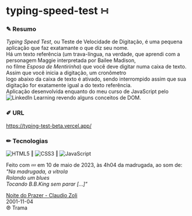 # typing-speed-test ∺  

### ✎ Resumo
*Typing Speed Test*, ou Teste de Velocidade de Digitação, é uma pequena aplicação que faz exatamante o que diz seu nome.  
Há um texto referência (um trava-língua, na verdade, que aprendi com a personagem Maggie interpretada por Bailee Madison,  
no filme *Esposa de Mentirinha*) que você deve digitar numa caixa de texto. Assim que você inicia a digitação, um cronômetro  
logo abaixo da caixa de texto é ativado, sendo interrompido assim que sua digitação for exatamente igual a do texto referência.  
Aplicação desenvolvida enquanto do meu curso de JavaScript pelo  ![LinkedIn](https://img.shields.io/badge/LinkedIn-0077B5?style=plastic&logo=linkedin&logoColor=white)  Learning revendo alguns conceitos de DOM.  

### ✐ URL  
https://typing-test-beta.vercel.app/  

### ✏ Tecnologias  
![HTML5](https://img.shields.io/badge/html5-%23E34F26.svg?style=plastic&logo=html5&logoColor=white) ‖ ![CSS3](https://img.shields.io/badge/css3-%231572B6.svg?style=plastic&logo=css3&logoColor=white) ‖ ![JavaScript](https://img.shields.io/badge/javascript-%23323330.svg?style=plastic&logo=javascript&logoColor=%23F7DF1E)

Feito com 💤 em 10 de maio de 2023, às 4h04 da madrugada, ao som de:    
*"Na madrugada, a vitrola  
Rolando um blues  
Tocando B.B.King sem parar [...]"*  

[Noite do Prazer - Claudio Zoli](https://www.youtube.com/watch?v=1hzbRFXqJ4A)  
2001-11-04  
℗ Trama
